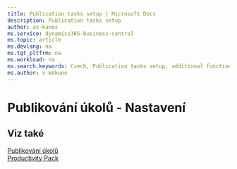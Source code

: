 ```yaml
---
title: Publication tasks setup | Microsoft Docs
description: Publication tasks setup
author: ac-kunes
ms.service: dynamics365-business-central
ms.topic: article
ms.devlang: na
ms.tgt_pltfrm: na
ms.workload: na
ms.search.keywords: Czech, Publication tasks setup, additional functions
ms.author: v-makune
---
```

# Publikování úkolů - Nastavení

## Viz také

[Publikování úkolů](ac-publication-tasks.md)  
[Productivity Pack](ac-productivity-pack.md)
